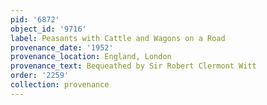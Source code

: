 ```yaml
---
pid: '6872'
object_id: '9716'
label: Peasants with Cattle and Wagons on a Road
provenance_date: '1952'
provenance_location: England, London
provenance_text: Bequeathed by Sir Robert Clermont Witt
order: '2259'
collection: provenance
---
```

